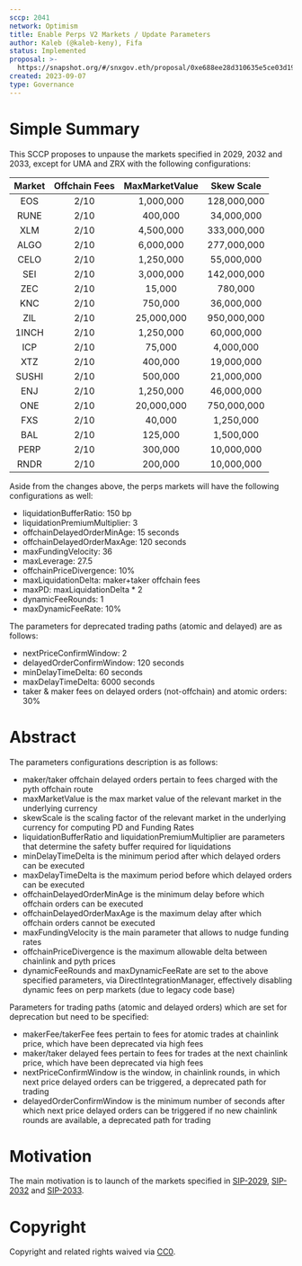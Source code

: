 ```yaml
---
sccp: 2041
network: Optimism
title: Enable Perps V2 Markets / Update Parameters
author: Kaleb (@kaleb-keny), Fifa
status: Implemented
proposal: >-
  https://snapshot.org/#/snxgov.eth/proposal/0xe688ee28d310635e5ce03d19aef1e3c12187d243939bac2850cc2cbcf8e736c1
created: 2023-09-07
type: Governance
---
```


# Simple Summary

This SCCP proposes to unpause the markets specified in 2029, 2032 and 2033, except for UMA and ZRX with the following configurations:

| **Market** 	| **Offchain Fees** 	| **MaxMarketValue** 	| **Skew Scale** 	|
|:----------:	|:-----------------:	|:------------------:	|:--------------:	|
|     EOS    	|        2/10       	|      1,000,000     	|   128,000,000  	|
|    RUNE    	|        2/10       	|       400,000      	|   34,000,000   	|
|     XLM    	|        2/10       	|      4,500,000     	|   333,000,000  	|
|    ALGO    	|        2/10       	|      6,000,000     	|   277,000,000  	|
|    CELO    	|        2/10       	|      1,250,000     	|   55,000,000   	|
|     SEI    	|        2/10       	|      3,000,000     	|   142,000,000  	|
|     ZEC    	|        2/10       	|       15,000       	|     780,000    	|
|     KNC    	|        2/10       	|       750,000      	|   36,000,000   	|
|     ZIL    	|        2/10       	|     25,000,000     	|   950,000,000  	|
|    1INCH   	|        2/10       	|      1,250,000     	|   60,000,000   	|
|     ICP    	|        2/10       	|       75,000       	|    4,000,000   	|
|     XTZ    	|        2/10       	|       400,000      	|   19,000,000   	|
|    SUSHI   	|        2/10       	|       500,000      	|   21,000,000   	|
|     ENJ    	|        2/10       	|      1,250,000     	|   46,000,000   	|
|     ONE    	|        2/10       	|     20,000,000     	|   750,000,000  	|
|     FXS    	|        2/10       	|       40,000       	|    1,250,000   	|
|     BAL    	|        2/10       	|       125,000      	|    1,500,000   	|
|    PERP    	|        2/10       	|       300,000      	|   10,000,000   	|
|    RNDR    	|        2/10       	|       200,000      	|   10,000,000   	|


Aside from the changes above, the perps markets will have the following configurations as well:
- liquidationBufferRatio: 150 bp
- liquidationPremiumMultiplier: 3
- offchainDelayedOrderMinAge: 15 seconds
- offchainDelayedOrderMaxAge: 120 seconds
- maxFundingVelocity: 36
- maxLeverage: 27.5
- offchainPriceDivergence: 10%
- maxLiquidationDelta: maker+taker offchain fees 
- maxPD: maxLiquidationDelta * 2
- dynamicFeeRounds: 1
- maxDynamicFeeRate: 10%

The parameters for deprecated trading paths (atomic and delayed) are as follows:
- nextPriceConfirmWindow: 2
- delayedOrderConfirmWindow: 120 seconds
- minDelayTimeDelta: 60 seconds
- maxDelayTimeDelta: 6000 seconds
- taker & maker fees on delayed orders (not-offchain) and atomic orders: 30%


# Abstract

The parameters configurations description is as follows:
- maker/taker offchain delayed orders pertain to fees charged with the pyth offchain route
- maxMarketValue is the max market value of the relevant market in the underlying currency
- skewScale is the scaling factor of the relevant market in the underlying currency for computing PD and Funding Rates
- liquidationBufferRatio and liquidationPremiumMultiplier are parameters that determine the safety buffer required for liquidations
- minDelayTimeDelta is the minimum period after which delayed orders can be executed
- maxDelayTimeDelta is the maximum period before which delayed orders can be executed
- offchainDelayedOrderMinAge is the minimum delay before which offchain orders can be executed
- offchainDelayedOrderMaxAge is the maximum delay after which offchain orders cannot be executed
- maxFundingVelocity is the main parameter that allows to nudge funding rates
- offchainPriceDivergence is the maximum allowable delta between chainlink and pyth prices
- dynamicFeeRounds and maxDynamicFeeRate are set to the above specified parameters, via DirectIntegrationManager, effectively disabling dynamic fees on perp markets (due to legacy code base)

Parameters for trading paths (atomic and delayed orders) which are set for deprecation but need to be specified: 
- makerFee/takerFee fees pertain to fees for atomic trades at chainlink price, which have been deprecated via high fees
- maker/taker delayed fees pertain to fees for trades at the next chainlink price, which have been deprecated via high fees
- nextPriceConfirmWindow is the window, in chainlink rounds, in which next price delayed orders can be triggered, a deprecated path for trading
- delayedOrderConfirmWindow is the minimum number of seconds after which next price delayed orders can be triggered if no new chainlink rounds are available, a deprecated path for trading

# Motivation

The main motivation is to  launch of the markets specified in [SIP-2029](https://sips.synthetix.io/sips/sip-2029/), [SIP-2032](https://sips.synthetix.io/sips/sip-2032/) and [SIP-2033](https://sips.synthetix.io/sips/sip-2033/).

# Copyright

Copyright and related rights waived via [CC0](https://creativecommons.org/publicdomain/zero/1.0/).


